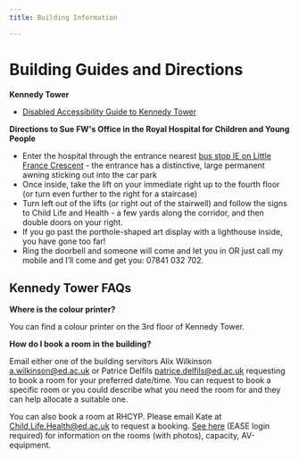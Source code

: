 ```yaml
---
title: Building Information

---
```

# Building Guides and Directions

**Kennedy Tower**

* [Disabled Accessibility Guide to Kennedy Tower](https://www.accessable.co.uk/the-university-of-edinburgh/other/access-guides/kennedy-tower "Disabled Accessibility Guide to Kennedy Tower")

**Directions to Sue FW's Office in the Royal Hospital for Children and Young People**

* Enter the hospital through the entrance nearest [bus stop IE on Little France Crescent](https://goo.gl/maps/hLgBKBxd1qDM6rX6A) - the entrance has a distinctive, large permanent awning sticking out into the car park
* Once inside, take the lift on your immediate right up to the fourth floor (or turn even further to the right for a staircase)
* Turn left out of the lifts (or right out of the stairwell) and follow the signs to Child Life and Health - a few yards along the corridor, and then double doors on your right.
* If you go past the porthole-shaped art display with a lighthouse inside, you have gone too far!
* Ring the doorbell and someone will come and let you in OR just call my mobile and I’ll come and get you: 07841 032 702.

## Kennedy Tower FAQs

**Where is the colour printer?**

You can find a colour printer on the 3rd floor of Kennedy Tower.

**How do I book a room in the building?**

Email either one of the building servitors Alix Wilkinson a.wilkinson@ed.ac.uk or Patrice Delfils patrice.delfils@ed.ac.uk requesting to book a room for your preferred date/time. You can request to book a specific room or you could describe what you need the room for and they can help allocate a suitable one.

You can also book a room at RHCYP. Please email Kate at [Child.Life.Health@ed.ac.uk](mailto:Child.Life.Health@ed.ac.uk) to request a booking. [See here](https://www.ed.ac.uk/inflammation-research/child-life-and-health/staff-students-only/room-booking) (EASE login required) for information on the rooms (with photos), capacity, AV-equipment.